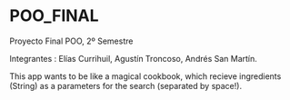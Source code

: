# POO_FINAL
Proyecto Final POO, 2º Semestre

Integrantes : Elías Currihuil, Agustín Troncoso, Andrés San Martín.

This app wants to be like a magical cookbook, which recieve ingredients (String) as a parameters for the search (separated by space!).

